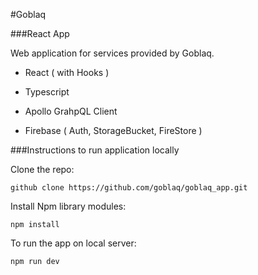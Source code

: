 #Goblaq

###React App

Web application for services provided by Goblaq. 

* React ( with Hooks )

* Typescript

* Apollo GrahpQL Client

* Firebase ( Auth, StorageBucket, FireStore )

###Instructions to run application locally

Clone the repo:

`github clone https://github.com/goblaq/goblaq_app.git`

Install Npm library modules:

`npm install`

To run the app on local server:

`npm run dev`

